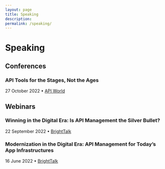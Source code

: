 ```yaml
---
layout: page
title: Speaking
description: 
permalink: /speaking/
---
```


# Speaking

## Conferences

<h3 class="mb-0">API Tools for the Stages, Not the Ages</h3>
<p class="text-gray-600">27 October 2022 • <a href="https://apiworld.co/conference/api-lifecycle-conference/api-strategy-enterprise-modernization/">API World</a></p>

## Webinars

<h3 class="mb-0">Winning in the Digital Era: Is API Management the Silver Bullet?</h3>
<p class="text-gray-600">22 September 2022 • <a href="https://www.brighttalk.com/webcast/16121/538594">BrightTalk</a></p>

<h3 class="mb-0">Modernization in the Digital Era: API Management for Today’s App Infrastructures</h3>
<p class="text-gray-600">16 June 2022 • <a href="https://www.brighttalk.com/webcast/16121/538586">BrightTalk</a></p>